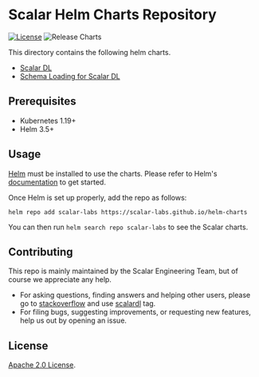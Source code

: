 # Scalar Helm Charts Repository

[![License](https://img.shields.io/badge/License-Apache%202.0-blue.svg)](https://opensource.org/licenses/Apache-2.0) ![Release Charts](https://github.com/scalar-labs/helm-charts/workflows/Release%20Helm%20Charts/badge.svg?branch=main)

This directory contains the following helm charts.

* [Scalar DL](./charts/scalardl/)
* [Schema Loading for Scalar DL](./charts/schema-loading/)

## Prerequisites

* Kubernetes 1.19+
* Helm 3.5+

## Usage

[Helm](https://helm.sh) must be installed to use the charts.
Please refer to Helm's [documentation](https://helm.sh/docs/) to get started.

Once Helm is set up properly, add the repo as follows:

```console
helm repo add scalar-labs https://scalar-labs.github.io/helm-charts
```

You can then run `helm search repo scalar-labs` to see the Scalar charts.

## Contributing

This repo is mainly maintained by the Scalar Engineering Team, but of course we appreciate any help.

* For asking questions, finding answers and helping other users, please go to [stackoverflow](https://stackoverflow.com/) and use [scalardl](https://stackoverflow.com/questions/tagged/scalardl) tag.
* For filing bugs, suggesting improvements, or requesting new features, help us out by opening an issue.

## License

[Apache 2.0 License](https://github.com/scalar-labs/helm-charts/blob/main/LICENSE).
